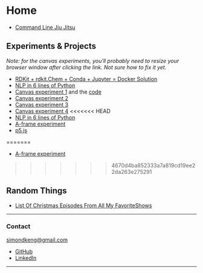 # Home

- [Command Line Jiu Jitsu](cljj.md)

## Experiments & Projects

_Note: for the canvas experiments, you'll probably need to resize your browser window after clicking the link. Not sure how to fix it yet._

- [RDKit + rdkit.Chem + Conda + Jupyter = Docker Solution](https://github.com/simonkeng/rdkit-jupyter-docker)
- [NLP in 6 lines of Python](word2vec-in-6-lines.html)
- [Canvas experiment 1](ameebo.html) and the [code](show_canvas_code.md)
- [Canvas experiment 2](canvas_stuff/exp.html)
- [Canvas experiment 3](canvas_stuff/expthree.html)
- [Canvas experiment 4](canvas_stuff/exptwo.html)
<<<<<<< HEAD
- [NLP in 6 lines of Python](word2vec-in-6-lines.html)
- [A-frame experiment](framed.html)
- [p5.js](canvas_stuff/s_demo.html)

=======
- [A-frame experiment](aframe-app.html)
>>>>>>> 4670d4ba852333a7a819cd19ee22da263e275291

## Random Things

- [List Of Christmas Episodes From All My FavoriteShows](ChristmasEpisodeMarathon.md)

----------

### Contact

<simondkeng@gmail.com>

- [GitHub](https://github.com/simonkeng)
- [LinkedIn](https://www.linkedin.com/in/simonkeng/)

----------
